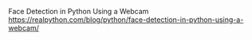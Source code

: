Face Detection in Python Using a Webcam 
https://realpython.com/blog/python/face-detection-in-python-using-a-webcam/
